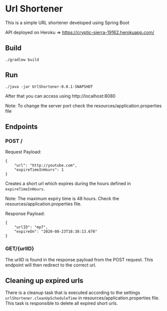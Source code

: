 # Url Shortener

This is a simple URL shortener developed using Spring Boot

API deployed on Heroku => https://cryptic-sierra-19162.herokuapp.com/

## Build
```code
./gradlew build
```

## Run 
```code
./java -jar UrlShortener-0.0.1-SNAPSHOT
```

After that you can access using http://localhost:8080

Note: To change the server port check the resources/application.properties file

## Endpoints

### POST /

Request Payload:

```code
{
    "url": "http://youtube.com",
    "expireTimeInHours": 1
}
```

Creates a short url which expires during the hours defined in `expireTimeInHours`.

Note: The maximum expiry time is 48 hours. Check the resources/application.properties file.

Response Payload:

```code
{
    "urlID": "mp7",
    "expireOn": "2020-08-23T18:38:13.676"
}
```

### GET/{urlID}

The urlID is found in the response payload from the POST request. This endpoint will then redirect to the correct url.

## Cleaning up expired urls

There is a cleanup task that is executed according to the settings `urlShortener.cleanUpScheduleTime` in 
resources/application.properties file. This task is responsible to delete all expired short urls.